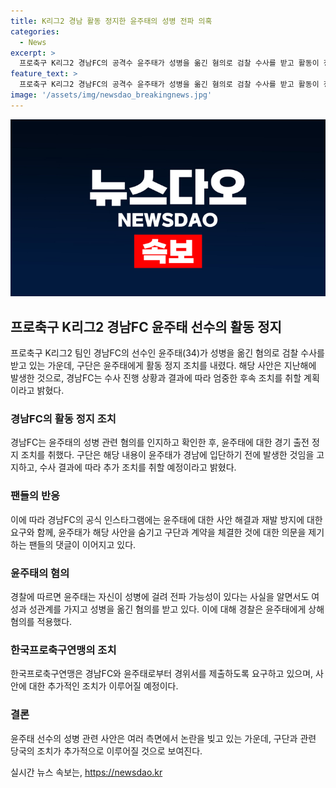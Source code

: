 ```yaml
---
title: K리그2 경남 활동 정지한 윤주태의 성병 전파 의혹
categories:
  - News
excerpt: >
  프로축구 K리그2 경남FC의 공격수 윤주태가 성병을 옮긴 혐의로 검찰 수사를 받고 활동이 정지됐다. 경남FC는 윤주태에 대해 활동 정지 결정을 내리고, 수사 결과에 따라 엄중한 조치를 취할 예정이라 밝혔다. 이 사안은 지난해 발생한 것으로, 경남FC는 피의자로 윤주태임을 공개했고, 관련된 팬들의 댓글들이 증가하고 있다. 한국프로축구연맹은 경남FC와 윤주태에게 경위서를 제출하라고 요구했으며, 경찰은 윤주태의 미필적 고의를 적용해 상해 혐의를 적용했다.
feature_text: >
  프로축구 K리그2 경남FC의 공격수 윤주태가 성병을 옮긴 혐의로 검찰 수사를 받고 활동이 정지됐다. 경남FC는 윤주태에 대해 활동 정지 결정을 내리고, 수사 결과에 따라 엄중한 조치를 취할 예정이라 밝혔다. 이 사안은 지난해 발생한 것으로, 경남FC는 피의자로 윤주태임을 공개했고, 관련된 팬들의 댓글들이 증가하고 있다. 한국프로축구연맹은 경남FC와 윤주태에게 경위서를 제출하라고 요구했으며, 경찰은 윤주태의 미필적 고의를 적용해 상해 혐의를 적용했다.
image: '/assets/img/newsdao_breakingnews.jpg'
---
```


<p><img src="/assets/img/newsdao_breakingnews.jpg" alt="implanttips 속보" /></p>

<h2 data-ke-size="size26">프로축구 K리그2 경남FC 윤주태 선수의 활동 정지</h2>

<p data-ke-size="size16">프로축구 K리그2 팀인 경남FC의 선수인 윤주태(34)가 성병을 옮긴 혐의로 검찰 수사를 받고 있는 가운데, 구단은 윤주태에게 활동 정지 조치를 내렸다. 해당 사안은 지난해에 발생한 것으로, 경남FC는 수사 진행 상황과 결과에 따라 엄중한 후속 조치를 취할 계획이라고 밝혔다.</p>

<h3>경남FC의 활동 정지 조치</h3>

<p data-ke-size="size16">경남FC는 윤주태의 성병 관련 혐의를 인지하고 확인한 후, 윤주태에 대한 경기 출전 정지 조치를 취했다. 구단은 해당 내용이 윤주태가 경남에 입단하기 전에 발생한 것임을 고지하고, 수사 결과에 따라 추가 조치를 취할 예정이라고 밝혔다.</p>

<h3>팬들의 반응</h3>

<p data-ke-size="size16">이에 따라 경남FC의 공식 인스타그램에는 윤주태에 대한 사안 해결과 재발 방지에 대한 요구와 함께, 윤주태가 해당 사안을 숨기고 구단과 계약을 체결한 것에 대한 의문을 제기하는 팬들의 댓글이 이어지고 있다.</p>

<h3>윤주태의 혐의</h3>

<p data-ke-size="size16">경찰에 따르면 윤주태는 자신이 성병에 걸려 전파 가능성이 있다는 사실을 알면서도 여성과 성관계를 가지고 성병을 옮긴 혐의를 받고 있다. 이에 대해 경찰은 윤주태에게 상해 혐의를 적용했다.</p>

<h3>한국프로축구연맹의 조치</h3>

<p data-ke-size="size16">한국프로축구연맹은 경남FC와 윤주태로부터 경위서를 제출하도록 요구하고 있으며, 사안에 대한 추가적인 조치가 이루어질 예정이다.</p>

<h3>결론</h3>

<p data-ke-size="size16">윤주태 선수의 성병 관련 사안은 여러 측면에서 논란을 빚고 있는 가운데, 구단과 관련 당국의 조치가 추가적으로 이루어질 것으로 보여진다.</p>
실시간 뉴스 속보는, <a href="https://newsdao.kr" rel="dofollow">https://newsdao.kr</a>


